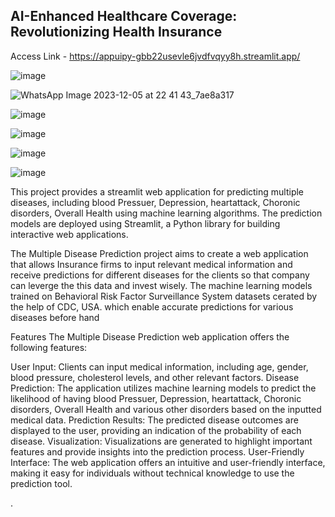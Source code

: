 ## AI-Enhanced Healthcare Coverage: Revolutionizing Health Insurance

Access Link - https://appuipy-gbb22usevle6jvdfvqyy8h.streamlit.app/

![image](https://github.com/kuncheriatom/healthinsurance/assets/142428810/c5e76c9c-f4ad-4c6d-98cd-97ee76b9619f)


![WhatsApp Image 2023-12-05 at 22 41 43_7ae8a317](https://github.com/kuncheriatom/healthinsurance/assets/142428810/cd3d0627-7397-4488-b3bf-a54bd587dc33)

![image](https://github.com/kuncheriatom/healthinsurance/assets/142428810/cd0c9907-269e-4fde-9539-6daa7c4c538e)

![image](https://github.com/kuncheriatom/healthinsurance/assets/142428810/7bc86da1-29a4-4c64-bc72-fc662542817b)

![image](https://github.com/kuncheriatom/healthinsurance/assets/142428810/2765bb50-7c4e-4628-b087-3a44e50aa830)

![image](https://github.com/kuncheriatom/healthinsurance/assets/142428810/77564228-0777-46ae-a904-bc53cdbfca54)


This project provides a streamlit web application for predicting multiple diseases, including blood Pressuer, Depression, heartattack, Choronic disorders, Overall Health using machine learning algorithms. The prediction models are deployed using Streamlit, a Python library for building interactive web applications.


The Multiple Disease Prediction project aims to create a  web application that allows Insurance firms to input relevant medical information and receive predictions for different diseases for the clients so that company can leverge the this data and invest wisely. The machine learning models trained on Behavioral Risk Factor Surveillance System datasets cerated by the help of CDC, USA. which enable accurate predictions for various diseases before hand

Features
The Multiple Disease Prediction web application offers the following features:

User Input: Clients can input medical information, including age, gender, blood pressure, cholesterol levels, and other relevant factors.
Disease Prediction: The application utilizes machine learning models to predict the likelihood of having  blood Pressuer, Depression, heartattack, Choronic disorders, Overall Health and various other disorders based on the inputted medical data.
Prediction Results: The predicted disease outcomes are displayed to the user, providing an indication of the probability of each disease.
Visualization: Visualizations are generated to highlight important features and provide insights into the prediction process.
User-Friendly Interface: The web application offers an intuitive and user-friendly interface, making it easy for individuals without technical knowledge to use the prediction tool.


.





